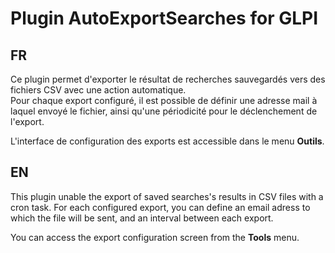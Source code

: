 # Plugin AutoExportSearches for GLPI

## FR

Ce plugin permet d'exporter le résultat de recherches sauvegardés vers des fichiers CSV avec une action automatique.<br>
Pour chaque export configuré, il est possible de définir une adresse mail à laquel envoyé le fichier, ainsi qu'une périodicité pour le déclenchement de l'export.

L'interface de configuration des exports est accessible dans le menu **Outils**.

## EN

This plugin unable the export of saved searches's results in CSV files with a cron task.
For each configured export, you can define an email adress to which the file will be sent, and an interval between each export.

You can access the export configuration screen from the **Tools** menu.


